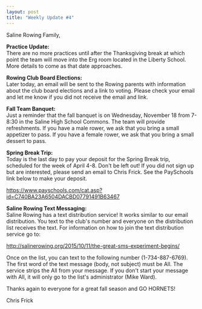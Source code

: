```yaml
---
layout: post  
title: "Weekly Update #4"
---
```


Saline Rowing Family,

**Practice Update:**  
There are no more practices until after the Thanksgiving break at which
point the team will move into the Erg room located in the Liberty
School. More details to come as that date approaches.

**Rowing Club Board Elections:**  
Later today, an email will be sent to the Rowing parents with
information about the club board elections and a link to voting. Please
check your email and let me know if you did not receive the email and
link.

**Fall Team Banquet:**  
Just a reminder that the fall banquet is on Wednesday, November 18 from
7-8:30 in the Saline High School Commons. The team will provide
refreshments. If you have a male rower, we ask that you bring a small
appetizer to pass. If you have a female rower, we ask that you bring a
small dessert to pass.

**Spring Break Trip:**  
Today is the last day to pay your deposit for the Spring Break trip,
scheduled for the week of April 4-8. Don't be left out! If you did not
sign up but are interested, please send an email to Chris Frick. See the
PaySchools link below to make your deposit.

<https://www.payschools.com/cat.asp?id=C740BA23A6504DACBD07791491B63467>

**Saline Rowing Text Messaging:**  
Saline Rowing has a text distribution service! It works similar to our
email distribution. You text to the club's number and everyone on the
distribution list receives the text. For information on how to join the
text distribution service go to:

<http://salinerowing.org/2015/10/11/the-great-sms-experiment-begins/>

Once on the list, you can text to the following number (1-734-887-6769).
The first word of the text message (body, not subject) must be All. The
service strips the All from your message. If you don't start your
message with All, it will only go to the list's administrator (Mike
Ward).

Thanks again to everyone for a great fall season and GO HORNETS!

Chris Frick
